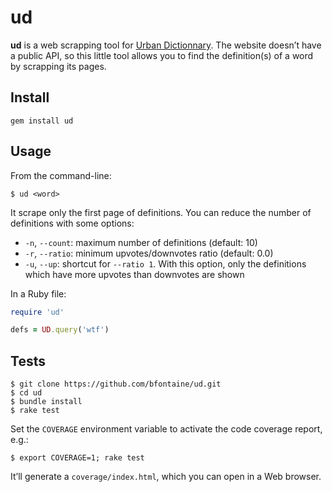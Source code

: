 # ud

**ud** is a web scrapping tool for [Urban Dictionnary][urban-dic]. The website
doesn’t have a public API, so this little tool allows you to find the definition(s) of
a word by scrapping its pages.

[urban-dic]: http://www.urbandictionary.com

## Install

```
gem install ud
```

## Usage

From the command-line:

```
$ ud <word>
```

It scrape only the first page of definitions. You can reduce the number of
definitions with some options:

- `-n`, `--count`: maximum number of definitions (default: 10)
- `-r`, `--ratio`: minimum upvotes/downvotes ratio (default: 0.0)
- `-u`, `--up`: shortcut for `--ratio 1`. With this option, only the definitions
  which have more upvotes than downvotes are shown

In a Ruby file:

```ruby
require 'ud'

defs = UD.query('wtf')
```

## Tests

```
$ git clone https://github.com/bfontaine/ud.git
$ cd ud
$ bundle install
$ rake test
```

Set the `COVERAGE` environment variable to activate the code
coverage report, e.g.:

```
$ export COVERAGE=1; rake test
```


It’ll generate a `coverage/index.html`, which you can open in a
Web browser.
